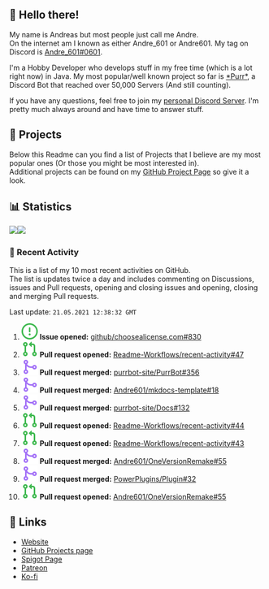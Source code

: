 <!-- Links -->
[andre]: https://discord.bio/p/andre601
[purr]: https://purrbot.site
[discord]: https://discord.gg/6dazXp6
[website]: https://andre601.ch
[github]: https://andre601.ch/projects
[spigot]: https://www.spigotmc.org/resources/authors/56829/
[patreon]: https://patreon.com/andre_601
[ko-fi]: https://ko-fi.com/andre_601

## 👋 Hello there!
My name is Andreas but most people just call me Andre.  
On the internet am I known as either Andre_601 or Andre601. My tag on Discord is [Andre_601#0601][andre].

I'm a Hobby Developer who develops stuff in my free time (which is a lot right now) in Java. My most popular/well known project so far is [\*Purr\*][purr], a Discord Bot that reached over 50,000 Servers (And still counting).

If you have any questions, feel free to join my [personal Discord Server][discord]. I'm pretty much always around and have time to answer stuff.

## 📁 Projects
Below this Readme can you find a list of Projects that I believe are my most popular ones (Or those you might be most interested in).  
Additional projects can be found on my [GitHub Project Page][github] so give it a look.

## 📊 Statistics
<img height="195px" src="https://github-readme-stats.vercel.app/api?username=Andre601&show_icons=true&hide_rank=true&title_color=3498db&bg_color=ffffff00&text_color=718096&disable_animations=true"><img height="195px" src="https://github-readme-stats.vercel.app/api/top-langs?username=Andre601&layout=compact&title_color=3498db&bg_color=ffffff00&text_color=718096">

### 📜 Recent Activity
This is a list of my 10 most recent activities on GitHub.  
The list is updates twice a day and includes commenting on Discussions, issues and Pull requests, opening and closing issues and opening, closing and merging Pull requests.

<!--RECENT_ACTIVITY:last_update-->
Last update: `21.05.2021 12:38:32 GMT`
<!--RECENT_ACTIVITY:last_update_end-->
<!--RECENT_ACTIVITY:start-->
1. ![issueOpened] **Issue opened:** [github/choosealicense.com#830](https://github.com/github/choosealicense.com/issues/830)
2. ![pullRequestOpened] **Pull request opened:** [Readme-Workflows/recent-activity#47](https://github.com/Readme-Workflows/recent-activity/pull/47)
3. ![pullRequestMerged] **Pull request merged:** [purrbot-site/PurrBot#356](https://github.com/purrbot-site/PurrBot/pull/356)
4. ![pullRequestMerged] **Pull request merged:** [Andre601/mkdocs-template#18](https://github.com/Andre601/mkdocs-template/pull/18)
5. ![pullRequestMerged] **Pull request merged:** [purrbot-site/Docs#132](https://github.com/purrbot-site/Docs/pull/132)
6. ![pullRequestOpened] **Pull request opened:** [Readme-Workflows/recent-activity#44](https://github.com/Readme-Workflows/recent-activity/pull/44)
7. ![pullRequestOpened] **Pull request opened:** [Readme-Workflows/recent-activity#43](https://github.com/Readme-Workflows/recent-activity/pull/43)
8. ![pullRequestMerged] **Pull request merged:** [Andre601/OneVersionRemake#55](https://github.com/Andre601/OneVersionRemake/pull/55)
9. ![pullRequestMerged] **Pull request merged:** [PowerPlugins/Plugin#32](https://github.com/PowerPlugins/Plugin/pull/32)
10. ![pullRequestOpened] **Pull request opened:** [Andre601/OneVersionRemake#55](https://github.com/Andre601/OneVersionRemake/pull/55)
<!--RECENT_ACTIVITY:end-->

## 🔗 Links
- [Website]
- [GitHub Projects page][github]
- [Spigot Page][spigot]
- [Patreon]
- [Ko-fi]

<!-- Badges -->
[issueOpened]: https://raw.githubusercontent.com/Andre601/Andre601/master/images/IssueOpened.svg
[issueClosed]: https://raw.githubusercontent.com/Andre601/Andre601/master/images/IssueClosed.svg
[pullRequestOpened]: https://raw.githubusercontent.com/Andre601/Andre601/master/images/PullRequestOpened.svg
[pullRequestClosed]: https://raw.githubusercontent.com/Andre601/Andre601/master/images/PullRequestClosed.svg
[pullRequestMerged]: https://raw.githubusercontent.com/Andre601/Andre601/4dadd89f960758755927537b4108e03eb2d93eba/images/PullRequestMerged.svg
[comment]: https://raw.githubusercontent.com/Andre601/Andre601/master/images/Comment.svg
